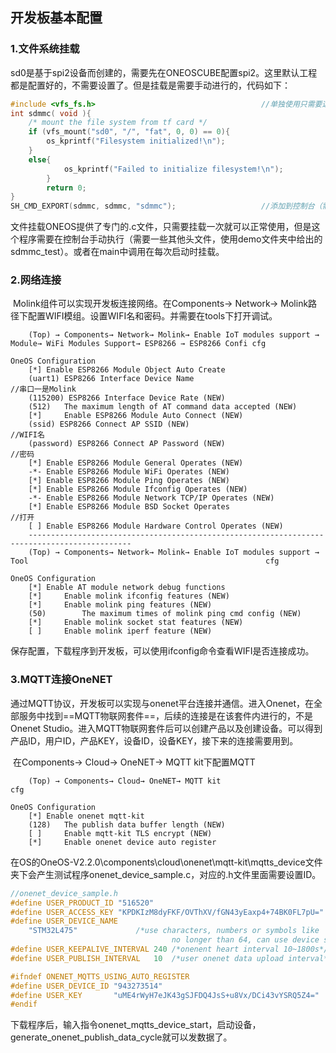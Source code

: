 ## 开发板基本配置

### 1.文件系统挂载

​		sd0是基于spi2设备而创建的，需要先在ONEOSCUBE配置spi2。这里默认工程都是配置好的，不需要设置了。但是挂载是需要手动进行的，代码如下：

```c
#include <vfs_fs.h>										//单独使用只需要这个头文件
int sdmmc( void ){     
    /* mount the file system from tf card */
    if (vfs_mount("sd0", "/", "fat", 0, 0) == 0){
        os_kprintf("Filesystem initialized!\n");
    }
    else{
            os_kprintf("Failed to initialize filesystem!\n");
        }
        return 0;
}
SH_CMD_EXPORT(sdmmc, sdmmc, "sdmmc");					//添加到控制台（需要其他头文件）
```

​		文件挂载ONEOS提供了专门的.c文件，只需要挂载一次就可以正常使用，但是这个程序需要在控制台手动执行（需要一些其他头文件，使用demo文件夹中给出的sdmmc_test）。或者在main中调用在每次启动时挂载。

### 2.网络连接

​		Molink组件可以实现开发板连接网络。在Components→ Network→ Molink路径下配置WIFI模组。设置WIFI名和密码。并需要在tools下打开调试。

```shell
    (Top) → Components→ Network→ Molink→ Enable IoT modules support → Module→ WiFi Modules Support→ ESP8266 → ESP8266 Confi cfg
                                                                                                                OneOS Configuration
    [*] Enable ESP8266 Module Object Auto Create
    (uart1) ESP8266 Interface Device Name								//串口一是Molink
    (115200) ESP8266 Interface Device Rate (NEW)
    (512)   The maximum length of AT command data accepted (NEW)
    [*]     Enable ESP8266 Module Auto Connect (NEW)
    (ssid) ESP8266 Connect AP SSID (NEW)								//WIFI名
    (password) ESP8266 Connect AP Password (NEW)						//密码
    [*] Enable ESP8266 Module General Operates (NEW)
    -*- Enable ESP8266 Module WiFi Operates (NEW)
    [*] Enable ESP8266 Module Ping Operates (NEW)
    [*] Enable ESP8266 Module Ifconfig Operates (NEW)
    -*- Enable ESP8266 Module Network TCP/IP Operates (NEW)
    [*] Enable ESP8266 Module BSD Socket Operates						//打开
    [ ] Enable ESP8266 Module Hardware Control Operates (NEW)
    ---------------------------------------------------------------------------------------------
    (Top) → Components→ Network→ Molink→ Enable IoT modules support → Tool                                                     cfg
                                                                                                                OneOS Configuration
    [*] Enable AT module network debug functions
    [*]     Enable molink ifconfig features (NEW)
    [*]     Enable molink ping features (NEW)
    (50)        The maximum times of molink ping cmd config (NEW)
    [*]     Enable molink socket stat features (NEW)
    [ ]     Enable molink iperf feature (NEW)
```

​		保存配置，下载程序到开发板，可以使用ifconfig命令查看WIFI是否连接成功。

### 3.MQTT连接OneNET

​		通过MQTT协议，开发板可以实现与onenet平台连接并通信。进入Onenet，在全部服务中找到==MQTT物联网套件==，后续的连接是在该套件内进行的，不是Onenet Studio。进入MQTT物联网套件后可以创建产品以及创建设备。可以得到产品ID，用户ID，产品KEY，设备ID，设备KEY，接下来的连接需要用到。

​		在Components→ Cloud→ OneNET→ MQTT kit下配置MQTT

```shell
    (Top) → Components→ Cloud→ OneNET→ MQTT kit                                                                                 cfg
                                                                                                                OneOS Configuration
    [*] Enable onenet mqtt-kit
    (128)   The publish data buffer length (NEW)
    [ ]     Enable mqtt-kit TLS encrypt (NEW)
    [*]     Enable onenet device auto register
```

​		在OS的OneOS-V2.2.0\components\cloud\onenet\mqtt-kit\mqtts_device文件夹下会产生测试程序onenet_device_sample.c，对应的.h文件里面需要设置ID。

```c
//onenet_device_sample.h
#define USER_PRODUCT_ID "516520"
#define USER_ACCESS_KEY "KPDKIzM8dyFKF/OVThXV/fGN43yEaxp4+74BK0FL7pU="
#define USER_DEVICE_NAME                                                                                               \
    "STM32L475"             /*use characters, numbers or symbols like '_' or '-',                              \
                                    no longer than 64, can use device serial num*/
#define USER_KEEPALIVE_INTERVAL 240 /*onenent heart interval 10~1800s*/
#define USER_PUBLISH_INTERVAL   10  /*user onenet data upload interval*/

#ifndef ONENET_MQTTS_USING_AUTO_REGISTER
#define USER_DEVICE_ID "943273514"
#define USER_KEY       "uME4rWyH7eJK43gSJFDQ4JsS+u8Vx/DCi43vYSRQ5Z4="
#endif
```

​		下载程序后，输入指令onenet_mqtts_device_start，启动设备，generate_onenet_publish_data_cycle就可以发数据了。

